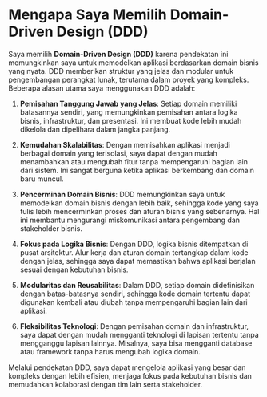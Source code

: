# Mengapa Saya Memilih Domain-Driven Design (DDD)

Saya memilih **Domain-Driven Design (DDD)** karena pendekatan ini memungkinkan saya untuk memodelkan aplikasi berdasarkan domain bisnis yang nyata. DDD memberikan struktur yang jelas dan modular untuk pengembangan perangkat lunak, terutama dalam proyek yang kompleks. Beberapa alasan utama saya menggunakan DDD adalah:

1. **Pemisahan Tanggung Jawab yang Jelas**: Setiap domain memiliki batasannya sendiri, yang memungkinkan pemisahan antara logika bisnis, infrastruktur, dan presentasi. Ini membuat kode lebih mudah dikelola dan dipelihara dalam jangka panjang.

2. **Kemudahan Skalabilitas**: Dengan memisahkan aplikasi menjadi berbagai domain yang terisolasi, saya dapat dengan mudah menambahkan atau mengubah fitur tanpa mempengaruhi bagian lain dari sistem. Ini sangat berguna ketika aplikasi berkembang dan domain baru muncul.

3. **Pencerminan Domain Bisnis**: DDD memungkinkan saya untuk memodelkan domain bisnis dengan lebih baik, sehingga kode yang saya tulis lebih mencerminkan proses dan aturan bisnis yang sebenarnya. Hal ini membantu mengurangi miskomunikasi antara pengembang dan stakeholder bisnis.

4. **Fokus pada Logika Bisnis**: Dengan DDD, logika bisnis ditempatkan di pusat arsitektur. Alur kerja dan aturan domain tertangkap dalam kode dengan jelas, sehingga saya dapat memastikan bahwa aplikasi berjalan sesuai dengan kebutuhan bisnis.

5. **Modularitas dan Reusabilitas**: Dalam DDD, setiap domain didefinisikan dengan batas-batasnya sendiri, sehingga kode domain tertentu dapat digunakan kembali atau diubah tanpa mempengaruhi bagian lain dari aplikasi.

6. **Fleksibilitas Teknologi**: Dengan pemisahan domain dan infrastruktur, saya dapat dengan mudah mengganti teknologi di lapisan tertentu tanpa mengganggu lapisan lainnya. Misalnya, saya bisa mengganti database atau framework tanpa harus mengubah logika domain.

Melalui pendekatan DDD, saya dapat mengelola aplikasi yang besar dan kompleks dengan lebih efisien, menjaga fokus pada kebutuhan bisnis dan memudahkan kolaborasi dengan tim lain serta stakeholder.
